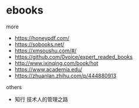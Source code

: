 # ebooks

more
 - https://honeypdf.com/
 - https://sobooks.net/
 - https://xmsoushu.com/#/
 - https://github.com/0voice/expert_readed_books
 - http://www.ixinqing.com/book/hot
 - https://www.academia.edu/
 - https://zhuanlan.zhihu.com/p/444880913

others
 - 知行 技术人的管理之路